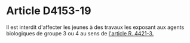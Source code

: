 # Article D4153-19

Il est interdit d'affecter les jeunes à des travaux les exposant aux agents biologiques de groupe 3 ou 4 au sens de [l'article R. 4421-3.][1]

 [1]: /affichCodeArticle.do?cidTexte=LEGITEXT000006072050&idArticle=LEGIARTI000018490790&dateTexte=&categorieLien=cid